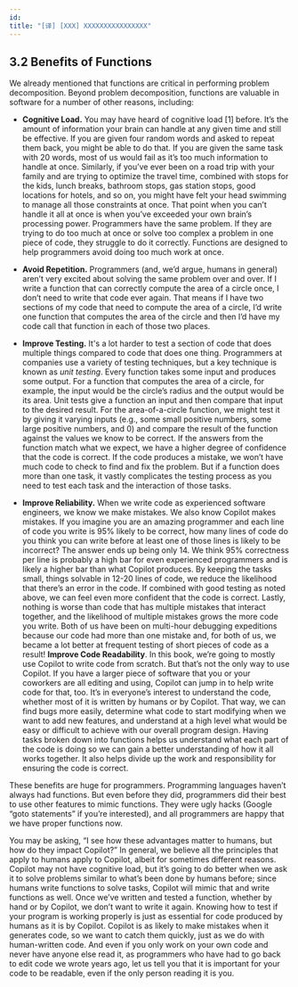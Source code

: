 ```yaml
---
id: 
title: "[译] [XXX] XXXXXXXXXXXXXXXX"
---
```



## 3.2 Benefits of Functions

We already mentioned that functions are critical in performing problem decomposition. Beyond problem decomposition, functions are valuable in software for a number of other reasons, including:

* **Cognitive Load.** You may have heard of cognitive load \[1\] before. It’s the amount of information your brain can handle at any given time and still be effective. If you are given four random words and asked to repeat them back, you might be able to do that. If you are given the same task with 20 words, most of us would fail as it’s too much information to handle at once. Similarly, if you’ve ever been on a road trip with your family and are trying to optimize the travel time, combined with stops for the kids, lunch breaks, bathroom stops, gas station stops, good locations for hotels, and so on, you might have felt your head swimming to manage all those constraints at once. That point when you can’t handle it all at once is when you’ve exceeded your own brain’s processing power. Programmers have the same problem. If they are trying to do too much at once or solve too complex a problem in one piece of code, they struggle to do it correctly. Functions are designed to help programmers avoid doing too much work at once.

* **Avoid Repetition.** Programmers (and, we’d argue, humans in general) aren’t very excited about solving the same problem over and over. If I write a function that can correctly compute the area of a circle once, I don’t need to write that code ever again. That means if I have two sections of my code that need to compute the area of a circle, I’d write one function that computes the area of the circle and then I’d have my code call that function in each of those two places.

* **Improve Testing.** It's a lot harder to test a section of code that does multiple things compared to code that does one thing. Programmers at companies use a variety of testing techniques, but a key technique is known as _unit testing_. Every function takes some input and produces some output. For a function that computes the area of a circle, for example, the input would be the circle’s radius and the output would be its area. Unit tests give a function an input and then compare that input to the desired result. For the area-of-a-circle function, we might test it by giving it varying inputs (e.g., some small positive numbers, some large positive numbers, and 0) and compare the result of the function against the values we know to be correct. If the answers from the function match what we expect, we have a higher degree of confidence that the code is correct. If the code produces a mistake, we won’t have much code to check to find and fix the problem. But if a function does more than one task, it vastly complicates the testing process as you need to test each task and the interaction of those tasks.

* **Improve Reliability.** When we write code as experienced software engineers, we know we make mistakes. We also know Copilot makes mistakes. If you imagine you are an amazing programmer and each line of code you write is 95% likely to be correct, how many lines of code do you think you can write before at least one of those lines is likely to be incorrect? The answer ends up being only 14. We think 95% correctness per line is probably a high bar for even experienced programmers and is likely a higher bar than what Copilot produces. By keeping the tasks small, things solvable in 12-20 lines of code, we reduce the likelihood that there’s an error in the code. If combined with good testing as noted above, we can feel even more confident that the code is correct. Lastly, nothing is worse than code that has multiple mistakes that interact together, and the likelihood of multiple mistakes grows the more code you write. Both of us have been on multi-hour debugging expeditions because our code had more than one mistake and, for both of us, we became a lot better at frequent testing of short pieces of code as a result! **Improve Code Readability**. In this book, we’re going to mostly use Copilot to write code from scratch. But that’s not the only way to use Copilot. If you have a larger piece of software that you or your coworkers are all editing and using, Copilot can jump in to help write code for that, too. It’s in everyone’s interest to understand the code, whether most of it is written by humans or by Copilot. That way, we can find bugs more easily, determine what code to start modifying when we want to add new features, and understand at a high level what would be easy or difficult to achieve with our overall program design. Having tasks broken down into functions helps us understand what each part of the code is doing so we can gain a better understanding of how it all works together. It also helps divide up the work and responsibility for ensuring the code is correct.

These benefits are huge for programmers. Programming languages haven’t always had functions. But even before they did, programmers did their best to use other features to mimic functions. They were ugly hacks (Google “goto statements” if you’re interested), and all programmers are happy that we have proper functions now.

You may be asking, “I see how these advantages matter to humans, but how do they impact Copilot?” In general, we believe all the principles that apply to humans apply to Copilot, albeit for sometimes different reasons. Copilot may not have cognitive load, but it’s going to do better when we ask it to solve problems similar to what’s been done by humans before; since humans write functions to solve tasks, Copilot will mimic that and write functions as well. Once we’ve written and tested a function, whether by hand or by Copilot, we don’t want to write it again. Knowing how to test if your program is working properly is just as essential for code produced by humans as it is by Copilot. Copilot is as likely to make mistakes when it generates code, so we want to catch them quickly, just as we do with human-written code. And even if you only work on your own code and never have anyone else read it, as programmers who have had to go back to edit code we wrote years ago, let us tell you that it is important for your code to be readable, even if the only person reading it is you.

